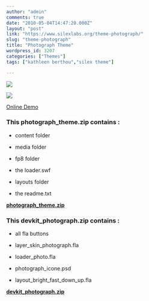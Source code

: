 ```yaml
---
author: "admin"
comments: true
date: "2010-05-04T14:47:20.000Z"
layout: "post"
link: "https://www.silexlabs.org/theme-photograph/"
slug: "theme-photograph"
title: "Photograph Theme"
wordpress_id: 3207
categories: ["Themes"]
tags: ["kathleen berthou","silex theme"]

---
```

![](https://www.silexlabs.org/wp-content/uploads/2010/05/Photograph-theme.jpg)




![](https://www.silexlabs.org/wp-content/uploads/2010/05/Photograph-theme-2.jpg)


[
Online Demo](http://silexprod.com/silex_server_kath/?/theme_photograph)


### This photograph_theme.zip contains :






  * content folder


  * media folder


  * fp8 folder


  * the loader.swf


  * layouts folder


  * the readme.txt


[**photograph_theme.zip**](https://www.silexlabs.org/wp-content/uploads/2010/12/photograph_theme.zip)


### This devkit_photograph.zip contains :






  * all fla buttons


  * layer_skin_photograph.fla


  * loader_photo.fla


  * photograph_icone.psd


  * layout_bright_fast_down_up.fla


[**devkit_photograph.zip**
](https://www.silexlabs.org/wp-content/uploads/2010/12/devkit_photograph.zip)

